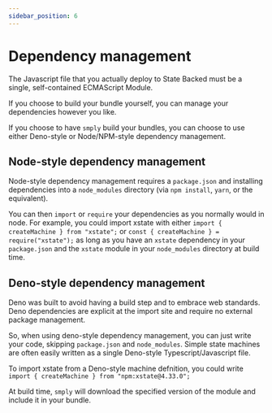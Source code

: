 ```yaml
---
sidebar_position: 6
---
```


# Dependency management

The Javascript file that you actually deploy to State Backed must be a single, self-contained
ECMAScript Module.

If you choose to build your bundle yourself, you can manage your dependencies however you
like.

If you choose to have `smply` build your bundles, you can choose to use either Deno-style
or Node/NPM-style dependency management.

## Node-style dependency management

Node-style dependency management requires a `package.json` and installing dependencies into a
`node_modules` directory (via `npm install`, `yarn`, or the equivalent).

You can then `import` or `require` your dependencies as you normally would in node. For example,
you could import xstate with either `import { createMachine } from "xstate";` or
`const { createMachine } = require("xstate");` as long as you have an `xstate` dependency in your
`package.json` and the `xstate` module in your `node_modules` directory at build time.

## Deno-style dependency management

Deno was built to avoid having a build step and to embrace web standards.
Deno dependencies are explicit at the import site and require no external package management.

So, when using deno-style dependency management, you can just write your code, skipping
`package.json` and `node_modules`.
Simple state machines are often easily written as a single Deno-style Typescript/Javascript file.

To import xstate from a Deno-style machine defnition, you could write
`import { createMachine } from "npm:xstate@4.33.0";`

At build time, `smply` will download the specified version of the module and include it in your bundle.
